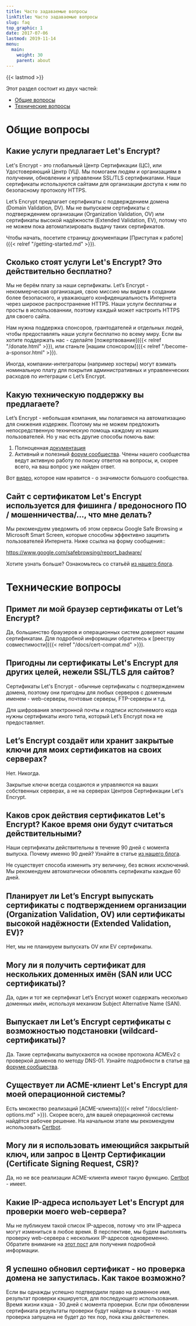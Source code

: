 ```yaml
---
title: Часто задаваемые вопросы
linkTitle: Часто задаваемые вопросы
slug: faq
top_graphic: 1
date: 2017-07-06
lastmod: 2019-11-14
menu:
  main:
    weight: 30
    parent: about
---
```


{{< lastmod >}}

Этот раздел состоит из двух частей:

* [Общие вопросы](#general)
* [Технические вопросы](#technical)

# <a name="general">Общие вопросы</a>

## Какие услуги предлагает Let's Encrypt?

Let's Encrypt - это глобальный Центр Сертификации (ЦС), или Удостоверяющий Центр (УЦ). Мы помогаем людям и организациям в получении, обновлении и управлении SSL/TLS сертификатами. Наши сертификаты используются сайтами для организации доступа к ним по безопасному протоколу HTTPS.

Let’s Encrypt предлагает сертификаты с подверждением домена (Domain Validation, DV). Мы не выпускаем сертификаты с подтверждением организации (Organization Validation, OV) или сертификаты высокой надёжности (Extended Validation, EV), потому что не можем пока автоматизировать выдачу таких сертификатов.

Чтобы начать, посетите страницу документации [Приступая к работе]({{< relref "/getting-started.md" >}}).

## Сколько стоят услуги Let's Encrypt? Это действительно бесплатно?

Мы не берём плату за наши сертификаты. Let’s Encrypt - некоммерческая организация, свою миссию мы видим в создании более безопасного, и уважающего конфиденциальность Интернета через широкое распространение HTTPS. Наши услуги бесплатны и просты в использованнии, поэтому каждый может настроить HTTPS для своего сайта.

Нам нужна поддержка спонсоров, грантодателей и отдельных людей, чтобы предоставлять наши услуги бесплатно по всему миру. Если вы хотите поддержать нас - сделайте [пожертвование]({{< relref "/donate.html" >}}), или станьте [нашим спонсором]({{< relref "/become-a-sponsor.html" >}}).

Иногда, компании-интеграторы (например хостеры) могут взимать номинальную плату для покрытия административных и управленческих расходов по интеграции с Let’s Encrypt.

## Какую техническую поддержку вы предлагаете?

Let’s Encrypt - небольшая компания, мы полагаемся на автоматизацию для снижения издержек. Поэтому мы не можем предложить непосредственную техническую помощь каждому из наших пользователей. Но у нас есть другие способы помочь вам:

1. Полноценная [документация](/ru/docs/)
2. Активный и полезный [форум сообщества](https://community.letsencrypt.org/). Члены нашего сообщества ведут активную работу по поиску ответов на  вопросы, и, скорее всего, на ваш вопрос уже найден ответ.

Вот [видео](https://www.youtube.com/watch?v=Xe1TZaElTAs), которое нам нравится - о значимости большого сообщества.

## Сайт с сертификатом Let's Encrypt используется для фишинга / вредоносного ПО / мошенничества/..., что мне делать?

Мы рекомендуем уведомить об этом сервисы Google Safe Browsing и Microsoft Smart Screen, которые способны эффективно защитить пользователей Интернета.
Ниже ссылка на форму сообщения::

https://www.google.com/safebrowsing/report_badware/

Хотите узнать больше? Ознакомьтесь со статьёй [из нашего блога](/2015/10/29/phishing-and-malware.html).

# <a name="technical">Технические вопросы</a>

## Примет ли мой браузер сертификаты от Let’s Encrypt?

Да, большинство браузеров и операционных систем доверяют нашим сертификатам. Для подробной информации обратитесь к [реестру совместимости]({{< relref "/docs/cert-compat.md" >}}).

## Пригодны ли сертификаты Let's Encrypt для других целей, нежели SSL/TLS для сайтов?

Сертификаты Let's Encrypt - обычные сертификаты с подтверждением домена, поэтому они пригодны для любых серверов с доменным именем - web-серверы, почтовые серверы, FTP-серверы и т.д.

Для шифрования электронной почты и подписи исполняемого кода нужны сертификаты иного типа, который Let’s Encrypt пока не предоставляет.

## Let’s Encrypt создаёт или хранит закрытые ключи для моих сертификатов на своих серверах?

Нет. Никогда.

Закрытые ключи всегда создаются и управляются на ваших собственных серверах, а не на серверах Центров Сертификации Let's Encrypt.

## Каков срок действия сертификатов Let's Encrypt? Какое время они будут считаться действительными?

Наши сертификаты действительны в течение 90 дней с момента выпуска. Почему именно 90 дней? Узнайте в статье [из нашего блога](/2015/11/09/why-90-days.html).

Не существует способа изменить эту величину, без всяких исключений. Мы рекомендуем автоматически обновлять сертификаты каждые 60 дней.

## Планирует ли Let’s Encrypt выпускать сертификаты с подтверждением организации (Organization Validation, OV) или сертификаты высокой надёжности (Extended Validation, EV)?

Нет, мы не планируем выпускать OV или EV сертификаты.

## Могу ли я получить сертификат для нескольких доменных имён (SAN или UCC сертификаты)?

Да, один и тот же сертификат Let’s Encrypt может содержать несколько доменных имён, используя механизм Subject Alternative Name (SAN).

## Выпускает ли Let’s Encrypt сертификаты с возможностью подстановки (wildcard-сертификаты)?

Да. Такие сертификаты выпускаются на основе протокола ACMEv2 с проверкой доменов по методу DNS-01. Узнайте подробности в статье [на форуме сообщества](https://community.letsencrypt.org/t/acme-v2-production-environment-wildcards/55578).

## Существует ли ACME-клиент Let's Encrypt для моей операционной системы?

Есть множество реализаций [ACME-клиента]({{< relref "/docs/client-options.md" >}}). Скорее всего, для вашей операционной системы найдётся рабочее решение. На начальном этапе мы рекомендуем использовать [Certbot](https://certbot.eff.org/).

## Могу ли я использовать имеющийся закрытый ключ, или запрос в Центр Сертификации (Certificate Signing Request, CSR)?

Да, но не все реализации ACME-клиента имеют такую функцию. [Certbot](https://certbot.eff.org/) - имеет.

## Какие IP-адреса использует Let's Encrypt для проверки моего web-сервера?

Мы не публикуем такой список IP-адресов, потому что эти IP-адреса могут измениться в любое время. 
В перспективе, мы будем выполнять проверку web-сервера с нескольких IP-адресов одновременно.
Обратите внимание на [этот пост](https://community.letsencrypt.org/t/validating-challenges-from-multiple-network-vantage-points) 
для получения подробной информации.

## Я успешно обновил сертификат - но проверка домена не запустилась. Как такое возможно?

Если вы однажды успешно подтвердили право на доменное имя, результат проверки кэшируется, для последующего использования. Время жизни кэша - 30 дней с момента проверки.
Если при обновлении сертификата результаты проверки будут найдены в кэше - то новая проверка запущена не будет до тех пор, пока кэш действителен.
